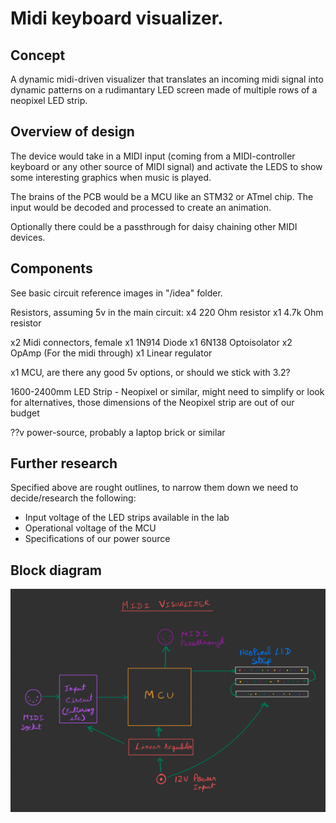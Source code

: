 # Midi keyboard visualizer.

## Concept
A dynamic midi-driven visualizer that translates an incoming midi signal into dynamic patterns on a rudimantary LED screen made of multiple rows of a neopixel LED strip. 

## Overview of design 

The device would take in a MIDI input (coming from a MIDI-controller keyboard or any other source of MIDI signal) and activate the LEDS to show some interesting graphics when music is played. 

The brains of the PCB would be a MCU like an STM32 or ATmel chip. The input would be decoded and processed to create an animation. 

Optionally there could be a passthrough for daisy chaining other MIDI devices. 

## Components
See basic circuit reference images in "/idea" folder.

Resistors, assuming 5v in the main circuit: 
x4 220 Ohm resistor
x1 4.7k Ohm resistor

x2 Midi connectors, female
x1 1N914 Diode
x1 6N138 Optoisolator
x2 OpAmp (For the midi through)
x1 Linear regulator

x1 MCU, are there any good 5v options, or should we stick with 3.2?

1600-2400mm LED Strip - Neopixel or similar, might need to simplify or look for alternatives, those dimensions of the Neopixel strip are out of our budget

??v power-source, probably a laptop brick or similar

## Further research

Specified above are rought outlines, to narrow them down we need to decide/research the following:
- Input voltage of the LED strips available in the lab
- Operational voltage of the MCU
- Specifications of our power source


## Block diagram

![Block diagram](block_diagram.jpeg)
